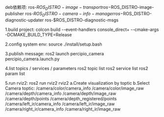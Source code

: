 deb依赖项:
    ros-$ROS_DISTRO-image-transport
    ros-$ROS_DISTRO-image-publisher
    ros-$ROS_DISTRO-camera-info-manager
    ros-$ROS_DISTRO-diagnostic-updater
    ros-$ROS_DISTRO-diagnostic-msgs

1.build project:
    colcon build --event-handlers  console_direct+  --cmake-args  -DCMAKE_BUILD_TYPE=Release

2.config system env:
    source ./install/setup.bash

3.publish message:
    ros2 launch percipio_camera percipio_camera.launch.py

4.list topics / services / parameters
    ros2 topic list
    ros2 service list
    ros2 param list

5.run rviz2:
  ros2 run rviz2 rviz2
  a.Create visualization by toptic
  b.Select Camera toptic:
        /camera/color/camera_info
        /camera/color/image_raw
        /camera/depth/camera_info
        /camera/depth/image_raw
        /camera/depth/points
        /camera/depth_registered/points
        /camera/left_ir/camera_info
        /camera/left_ir/image_raw
        /camera/right_ir/camera_info
        /camera/right_ir/image_raw
